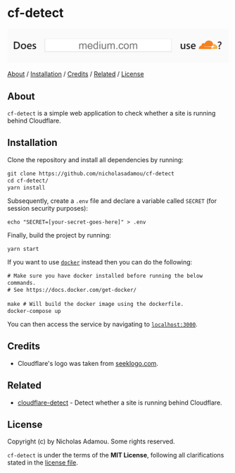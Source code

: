 # cf-detect

![project preview](cf-detect.png)

[About](#about) / [Installation](#installation) / [Credits](#credits) / [Related](#related) / [License](#license)

## About

`cf-detect` is a simple web application to check whether a site is running behind Cloudflare.

## Installation

Clone the repository and install all dependencies by running:

```
git clone https://github.com/nicholasadamou/cf-detect
cd cf-detect/
yarn install
```

Subsequently, create a `.env` file and declare a variable called `SECRET` (for session security purposes):

```
echo "SECRET=[your-secret-goes-here]" > .env
```

Finally, build the project by running:

```
yarn start
```

If you want to use [`docker`](https://docker.com) instead then you can do the following:

```
# Make sure you have docker installed before running the below commands.
# See https://docs.docker.com/get-docker/

make # Will build the docker image using the dockerfile.
docker-compose up
```

You can then access the service by navigating to [`localhost:3000`](http://localhost:3000/).

## Credits

- Cloudflare's logo was taken from [seeklogo.com](https://seeklogo.com/vector-logo/294312/cloudflare).

## Related

- [cloudflare-detect](https://github.com/k4m4/cloudflare-detect) - Detect whether a site is running behind Cloudflare.

## License

Copyright (c) by Nicholas Adamou. Some rights reserved.

`cf-detect` is under the terms of the **MIT License**, following all clarifications stated in the [license file](license.md).
